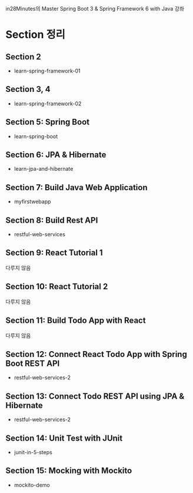 in28Minutes의 Master Spring Boot 3 & Spring Framework 6 with Java 강좌

# Section 정리
## Section 2
- learn-spring-framework-01

## Section 3, 4
- learn-spring-framework-02

## Section 5: Spring Boot
- learn-spring-boot

## Section 6: JPA & Hibernate
- learn-jpa-and-hibernate

## Section 7: Build Java Web Application
- myfirstwebapp

## Section 8: Build Rest API
- restful-web-services

## Section 9: React Tutorial 1
다루지 않음

## Section 10: React Tutorial 2
다루지 않음

## Section 11: Build Todo App with React
다루지 않음

## Section 12: Connect React Todo App with Spring Boot REST API
- restful-web-services-2

## Section 13: Connect Todo REST API using JPA & Hibernate
- restful-web-services-2

## Section 14: Unit Test with JUnit
- junit-in-5-steps

## Section 15: Mocking with Mockito
- mockito-demo